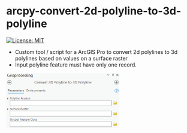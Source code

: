 # arcpy-convert-2d-polyline-to-3d-polyline

[![License: MIT](https://img.shields.io/badge/License-MIT-yellow.svg)](https://opensource.org/licenses/MIT)

* Custom tool / script for a ArcGIS Pro to convert 2d polylines to 3d polylines based on values on a surface raster
* Input polyline feature must have only one record.

<img src="polyline.PNG" height="60%" width="60%" >
